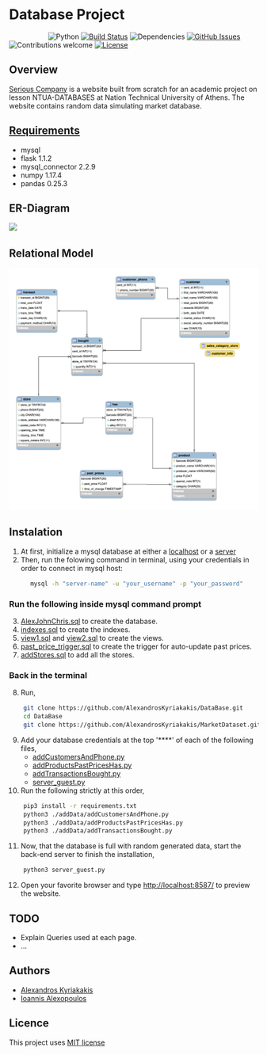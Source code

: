 # Database Project
&nbsp;&nbsp;&nbsp;&nbsp;&nbsp;&nbsp;&nbsp;&nbsp;&nbsp;&nbsp;&nbsp;&nbsp;&nbsp;&nbsp;&nbsp;&nbsp;&nbsp;&nbsp;&nbsp;
![Python](https://img.shields.io/badge/python-v3.6+-blue.svg)
[![Build Status](https://travis-ci.org/anfederico/Clairvoyant.svg?branch=master)]()
![Dependencies](https://img.shields.io/badge/flask-v1.1.2-blue)
[![GitHub Issues](https://img.shields.io/github/issues/anfederico/Clairvoyant.svg)](https://github.com/anfederico/Clairvoyant/issues)
![Contributions welcome](https://img.shields.io/badge/contributions-welcome-orange.svg)
[![License](https://img.shields.io/badge/license-MIT-blue.svg)](https://opensource.org/licenses/MIT)

## Overview
[Serious Company](http://ec2-3-23-63-204.us-east-2.compute.amazonaws.com:8587/) is a website built from scratch for an academic project on lesson NTUA-DATABASES at Nation Technical University of Athens. The website contains random data simulating market database.

## [Requirements](https://github.com/AlexandrosKyriakakis/DataBase/blob/master/requirements.txt)
- mysql
- flask 1.1.2
- mysql_connector 2.2.9
- numpy 1.17.4
- pandas 0.25.3

## ER-Diagram
 ![](https://github.com/AlexandrosKyriakakis/DataBase/blob/master/img/er-diagram.png)

## Relational Model
![](https://github.com/AlexandrosKyriakakis/DataBase/blob/master/img/relationalModel.png)

## Instalation 

1. At first, initialize a mysql database at either a [localhost](https://dev.mysql.com/doc/mysql-getting-started/en/) or a [server](https://aws.amazon.com/rds/)
2. Then, run the folowing command in terminal, using your credentials in order to connect in mysql host:
```bash
	  mysql -h "server-name" -u "your_username" -p "your_password"
```
### Run the following inside mysql command prompt
3. [AlexJohnChris.sql](https://github.com/AlexandrosKyriakakis/DataBase/blob/master/sql/AlexJohnChris.sql) to create the database.
4. [indexes.sql](https://github.com/AlexandrosKyriakakis/DataBase/blob/master/sql/indexes.sql) to create the indexes.
5. [view1.sql](https://github.com/AlexandrosKyriakakis/DataBase/blob/master/sql/view1.sql) and [view2.sql](https://github.com/AlexandrosKyriakakis/DataBase/blob/master/sql/view2.sql) to create the views.
6. [past_price_trigger.sql](https://github.com/AlexandrosKyriakakis/DataBase/blob/master/sql/past_price_trigger.sql) to create the trigger for auto-update past prices.
7. [addStores.sql](https://github.com/AlexandrosKyriakakis/DataBase/blob/master/sql/addStores.sql) to add all the stores.
### Back in the terminal
8. Run,
```bash 
	git clone https://github.com/AlexandrosKyriakakis/DataBase.git 
	cd DataBase
	git clone https://github.com/AlexandrosKyriakakis/MarketDataset.git 
```
9. Add your database credentials at the top '\*\*\*\*' of each of the following files,
	- [addCustomersAndPhone.py](https://github.com/AlexandrosKyriakakis/DataBase/blob/master/addData/addCustomersAndPhone.py)
	- [addProductsPastPricesHas.py](https://github.com/AlexandrosKyriakakis/DataBase/blob/master/addData/addProductsPastPricesHas.py)
	- [addTransactionsBought.py](https://github.com/AlexandrosKyriakakis/DataBase/blob/master/addData/addTransactionsBought.py)
	- [server_guest.py](https://github.com/AlexandrosKyriakakis/DataBase/blob/master/server_guest.py)
10. Run the following strictly at this order,
```bash 
	pip3 install -r requirements.txt
	python3 ./addData/addCustomersAndPhone.py
	python3 ./addData/addProductsPastPricesHas.py
	python3 ./addData/addTransactionsBought.py
```
11. Now, that the database is full with random generated data, start the back-end server to finish the installation,
```bash
	python3 server_guest.py
```
12. Open your favorite browser and type <http://localhost:8587/> to preview the website.

## TODO
- Explain Queries used at each page.
- ...

## Authors
- [Alexandros Kyriakakis](https://github.com/AlexandrosKyriakakis)
- [Ioannis Alexopoulos](https://github.com/galexo)

## Licence
This project uses [MIT license](https://github.com/AlexandrosKyriakakis/DataBase/blob/master/LICENCE)

